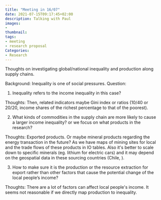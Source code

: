 ```yaml
---
title: "Meeting in 16/07"
date: 2021-07-15T09:17:45+02:00
description: Talking with Paul
images:
-
thumbnail:
tags:
- meeting
- research proposal
Categories:
- Research
---
```


Thoughts on investigating global/national inequality and production along supply chains.

Background: Inequality is one of social pressures.
Question:
1. Inequality refers to the income inequality in this case?

Thoughts: Then, related indicators maybe Gini index or ratios (10/40 or 20/20, income shares of the richest percentage to that of the poorest).

2. What kinds of commodities in the supply chain are more likely to cause a larger income inequality? or we focus on what products in the research?

Thoughts: Exported products. Or maybe mineral products regarding the energy transaction in the future? As we have maps of mining sites for local and the trade flows of these products in IO tables. Also it's better to scale down to specific minerals (eg. lithium for electric cars) and it may depend on the geospatial data in these sourcing countries (Chile, ).   

3. How to make sure it is the production or the resource extraction for export rather than other factors that cause the potential change of the local people’s income?

Thoughts: There are a lot of factors can affect local people's income. It seems not reasonable if we directly map production to inequality.
